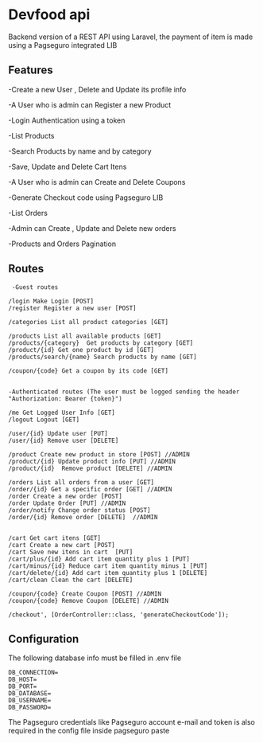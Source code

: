 # Devfood api
Backend version of a REST API using Laravel, the payment of item is made using a Pagseguro integrated LIB 

## Features
-Create a new User , Delete and Update its profile info

-A User who is admin can Register a new Product

-Login Authentication using a token

-List Products

-Search Products by name and by category

-Save, Update and Delete Cart Itens

-A User who is admin can Create and Delete Coupons

-Generate Checkout code using Pagseguro LIB

-List Orders

-Admin  can Create , Update and Delete new orders

-Products and Orders Pagination


## Routes

     -Guest routes
    
    /login Make Login [POST]
    /register Register a new user [POST]
    
    /categories List all product categories [GET]
    
    /products List all available products [GET]
    /products/{category}  Get products by category [GET]
    /product/{id} Get one product by id [GET]
    /products/search/{name} Search products by name [GET]
    
    /coupon/{code} Get a coupon by its code [GET]


    -Authenticated routes (The user must be logged sending the header "Authorization: Bearer {token}")
 
    /me Get Logged User Info [GET]    
    /logout Logout [GET]

    /user/{id} Update user [PUT]
    /user/{id} Remove user [DELETE] 
      
    /product Create new product in store [POST] //ADMIN
    /product/{id} Update product info [PUT] //ADMIN
    /product/{id}  Remove product [DELETE] //ADMIN

    /orders List all orders from a user [GET]
    /order/{id} Get a specific order [GET] //ADMIN
    /order Create a new order [POST] 
    /order Update Order [PUT] //ADMIN
    /order/notify Change order status [POST]
    /order/{id} Remove order [DELETE]  //ADMIN


    /cart Get cart itens [GET]
    /cart Create a new cart [POST]
    /cart Save new itens in cart  [PUT]
    /cart/plus/{id} Add cart item quantity plus 1 [PUT]
    /cart/minus/{id} Reduce cart item quantity minus 1 [PUT]
    /cart/delete/{id} Add cart item quantity plus 1 [DELETE]
    /cart/clean Clean the cart [DELETE]

    /coupon/{code} Create Coupon [POST] //ADMIN
    /coupon/{code} Remove Coupon [DELETE] //ADMIN
    
    /checkout', [OrderController::class, 'generateCheckoutCode']);

## 

## Configuration

The following database info must be filled in .env file

    DB_CONNECTION=
    DB_HOST=
    DB_PORT=
    DB_DATABASE=
    DB_USERNAME=
    DB_PASSWORD=
    
The Pagseguro credentials like Pagseguro account e-mail and token is also required in the config file inside pagseguro paste
